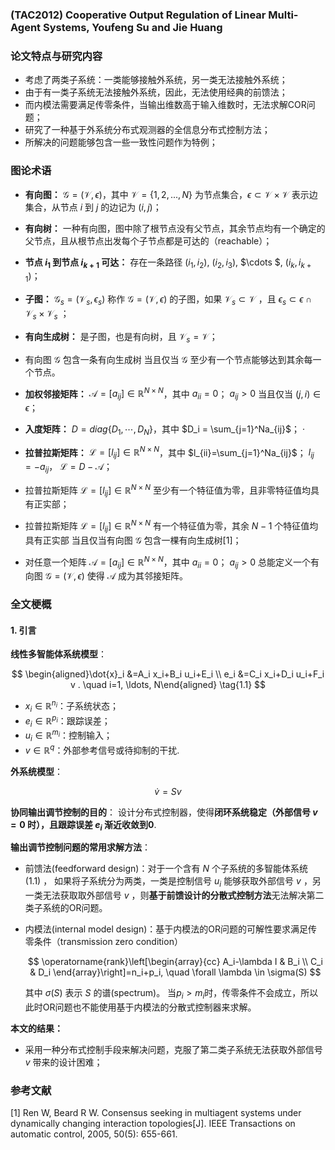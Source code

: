 ### (TAC2012) Cooperative Output Regulation of Linear Multi-Agent Systems, Youfeng Su and Jie Huang

### 论文特点与研究内容

* 考虑了两类子系统：一类能够接触外系统，另一类无法接触外系统；
* 由于有一类子系统无法接触外系统，因此，无法使用经典的前馈法；
* 而内模法需要满足传零条件，当输出维数高于输入维数时，无法求解COR问题；
* 研究了一种基于外系统分布式观测器的全信息分布式控制方法；
* 所解决的问题能够包含一些一致性问题作为特例；


### 图论术语
* **有向图：** $\mathcal{G} = (\mathcal{V},\epsilon)$，其中 $\mathcal{V}=\left\{ 1,2,...,N\right\}$ 为节点集合，$\epsilon \subset \mathcal{V} \times \mathcal{V}$ 表示边集合，从节点 $i$ 到 $j$ 的边记为 $(i,j)$； 

* **有向树：** 一种有向图，图中除了根节点没有父节点，其余节点均有一个确定的父节点，且从根节点出发每个子节点都是可达的（reachable）；

* **节点 $i_1$ 到节点 $i_{k+1}$ 可达：** 存在一条路径 $(i_1,i_2)$, $(i_2,i_3)$, $\cdots $, $(i_k, i_{k+1})$；

* **子图：** $\mathcal{G}_s = (\mathcal{V}_s,\epsilon_s)$ 称作 $\mathcal{G} = (\mathcal{V},\epsilon)$ 的子图，如果 $\mathcal{V}_s \subset \mathcal{V}$ ，且 $\epsilon_s \subset \epsilon \cap \mathcal{V}_s \times \mathcal{V}_s$ ；

* **有向生成树：** 是子图，也是有向树，且 $\mathcal{V}_s = \mathcal{V}$；

* 有向图 $\mathcal{G}$ 包含一条有向生成树 当且仅当 $\mathcal{G}$ 至少有一个节点能够达到其余每一个节点。

* **加权邻接矩阵：** $\mathcal{A} = [a_{ij}] \in \mathbb{R}^{N\times N}$，其中 $a_{ii}=0$； $a_{ij}>0$ 当且仅当 $(j,i)\in \epsilon$；

* **入度矩阵：** $D=diag \left\{ D_1,\cdots,D_N \right\}$，其中 $D_i = \sum_{j=1}^Na_{ij}$；
·
* **拉普拉斯矩阵：** $\mathcal{L} = [l_{ij}] \in \mathbb{R}^{N\times N}$，其中 $l_{ii}=\sum_{j=1}^Na_{ij}$； $l_{ij}= - a_{ij}$， $\mathcal{L} = D - \mathcal{A}$；
* 拉普拉斯矩阵 $\mathcal{L} = [l_{ij}] \in \mathbb{R}^{N\times N}$ 至少有一个特征值为零，且非零特征值均具有正实部；
* 拉普拉斯矩阵 $\mathcal{L} = [l_{ij}] \in \mathbb{R}^{N\times N}$ 有一个特征值为零，其余 $N-1$ 个特征值均具有正实部 当且仅当有向图 $\mathcal{G}$ 包含一棵有向生成树[1]；
 
* 对任意一个矩阵 $\mathcal{A} = [a_{ij}] \in \mathbb{R}^{N\times N}$，其中 $a_{ii}=0$； $a_{ij}>0$ 总能定义一个有向图 $\mathcal{G} = (\mathcal{V},\epsilon)$ 使得 $\mathcal{A}$ 成为其邻接矩阵。


### 全文梗概
#### 1. 引言
**线性多智能体系统模型**：

$$ \begin{aligned}\dot{x}_i &=A_i x_i+B_i u_i+E_i \\
e_i &=C_i x_i+D_i u_i+F_i v . \quad i=1, \ldots, N\end{aligned} \tag{1.1} $$

* $x_i\in \mathbb{R}^{n_i}$：子系统状态；
* $e_i\in \mathbb{R}^{p_i}$：跟踪误差；
* $u_i\in \mathbb{R}^{m_i}$：控制输入；
* $v\in \mathbb{R}^{q}$：外部参考信号或待抑制的干扰.

**外系统模型**：

$$ \dot{v}=Sv \tag{1.2} $$

**协同输出调节控制的目的**： 设计分布式控制器，使得**闭环系统稳定（外部信号 $v=0$ 时），且跟踪误差 $e_i$ 渐近收敛到0**.

**输出调节控制问题的常用求解方法**：
* 前馈法(feedforward design)：对于一个含有 $N$ 个子系统的多智能体系统 $(1.1)$ ， 如果将子系统分为两类，一类是控制信号 $u_i$ 能够获取外部信号 $v$ ，另一类无法获取取外部信号 $v$ ，则**基于前馈设计的分散式控制方法**无法解决第二类子系统的OR问题。
  
* 内模法(internal model design)：基于内模法的OR问题的可解性要求满足传零条件（transmission zero condition）
      
    $$ \operatorname{rank}\left[\begin{array}{cc}
        A_i-\lambda I & B_i \\
        C_i & D_i
        \end{array}\right]=n_i+p_i, \quad \forall \lambda \in \sigma(S) $$ 

    其中 $\sigma(S)$ 表示 $S$ 的谱(spectrum)。 当$p_i>m_i$时，传零条件不会成立，所以此时OR问题也不能使用基于内模法的分散式控制器来求解。

**本文的结果：** 
* 采用一种分布式控制手段来解决问题，克服了第二类子系统无法获取外部信号 $v$ 带来的设计困难；



### 参考文献
[1] Ren W, Beard R W. Consensus seeking in multiagent systems under dynamically changing interaction topologies[J]. IEEE Transactions on automatic control, 2005, 50(5): 655-661.

